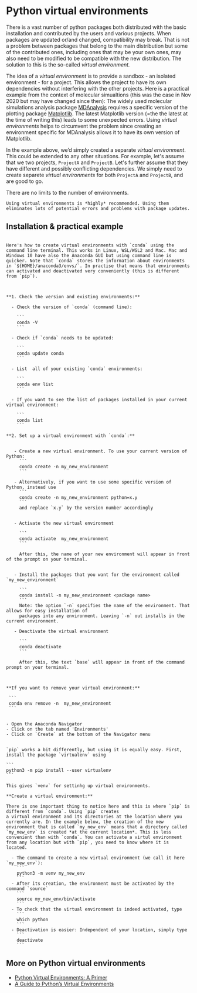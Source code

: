 # Python virtual environments

There is a vast number of python packages both distributed with the basic installation and contributed by the users and various projects. When packages are updated or/and changed, compatibility may break. That is not a problem between packages that belong to the main distribution but some of the contributed ones, including ones that may be your own ones, may also need to be modified to be compatible with the new distribution. The solution to this is the so-called *virtual environment.*

The idea of a *virtual environment* is to provide a sandbox - an isolated environment - for a project. This allows the project to have its own dependencies without interfering with the other projects. Here is a practical example from the context of molecular simualtions (this was the case in Nov 2020 but may have changed since then): The widely used molecular simulations analysis package [MDAnalysis](https://www.mdanalysis.org/) requires a specific version of the plotting package [Matplotlib](https://matplotlib.org/). The latest Matplotlib version (=the the latest at the time of writing this) leads to some unexpected errors. Using *virtual environments* helps to circumvent the problem since creating an environment specific for MDAnalysis allows it to have its own version of Matplotlib. 

In the example above, we’d simply created a separate *virtual environment*. This could be extended to any other situations. For example, let's assume that we two projects, `ProjectA` and `ProjectB`. Let's further assume that they have different and possibly conflicting dependencies. We simply need to create separete *virtual environments* for both `ProjectA` and `ProjectB`, and are  good to go. 

There are no limits to the number of environments. 


```{note}
Using virtual environments is *highly* recommended. Using them eliminates lots of potential errors and problems with package updates.
```

## Installation & practical example

````{tabbed} Using Anaconda command line

Here's how to create virtual environments with `conda` using the command line terminal. This works in Linux, WSL/WSL2 and Mac. Mac and Windows 10 have also the Anaconda GUI but using command line is quicker. Note that `conda` stores the information about environments in `${HOME}/anaconda3/envs/`. In practise that means that environments can activated and deactivated very conveniently (this is different from `pip`).



**1. Check the version and existing environments:**

  - Check the version of `conda` (command line):

    ```
    conda -V
    ```

  - Check if `conda` needs to be updated:

    ```
    conda update conda
    ```

  - List  all of your existing `conda` environments:

    ```
    conda env list
    ```

  - If you want to see the list of packages installed in your current virtual environment:

	```
    conda list
    ```

**2. Set up a virtual environment with `conda`:**


   - Create a new virtual environment. To use your current version of Python:
     ```
     conda create -n my_new_environment
     ```

   - Alternatively, if you want to use some specific version of Python, instead use
     ```
     conda create -n my_new_environment python=x.y
     ```
     and replace `x.y` by the version number accordingly


   - Activate the new virtual environment

     ```
     conda activate  my_new_environment
     ```
    
	 After this, the name of your new environment will appear in front of the prompt on your terminal.


   - Install the packages that you want for the environment called `my_new_environment`

     ```
     conda install -n my_new_environment <package name>
     ```
	 Note: the option `-n` specifies the name of the environment. That allows for easy installation of
	 packages into any environment. Leaving `-n` out installs in the current environment.

   - Deactivate the virtual environment

     ```
     conda deactivate
     ```

     After this, the text `base` will appear in front of the command prompt on your terminal.



**If you want to remove your virtual environment:** 

 ```
 conda env remove -n  my_new_environment
 ```

````

````{tabbed} Using the Anaconda GUI

- Open the Anaconda Navigator
- Click on the tab named 'Environments'
- Click on `Create` at the bottom of the Navigator menu

````

````{tabbed} Virtual environments with pip

`pip` works a bit differently, but using it is equally easy. First, install the package `virtualenv` using

```
python3 -m pip install --user virtualenv
```

This gives `venv` for settinhg up virtual environments.

**Create a virtual environment:**

There is one important thing to notice here and this is where `pip` is different from `conda`. Using `pip` creates 
a virtual environment and its directories at the location where you currently are. In the example below, the creation of the new environment that is called `my_new_env` means that a directory called `my_new_env` is created *at the current location*. This is less convenient than with `conda`. You can activate a virtul environment from any location but with `pip`, you need to know where it is located.

  - The command to create a new virtual environment (we call it here `my_new_env`):
    ```
    python3 -m venv my_new_env
    ```
  - After its creation, the environment must be activated by the command `source`
    ```
	source my_new_env/bin/activate
	```
  - To check that the virtual environment is indeed activated, type
    ```
	which python
    ```
  - Deactivation is easier: Independent of your location, simply type 
    ```
	deactivate
	```

````


## More on Python virtual environments

- [Python Virtual Environments: A Primer](https://realpython.com/python-virtual-environments-a-primer/)
- [A Guide to Python’s Virtual Environments](https://towardsdatascience.com/virtual-environments-104c62d48c54)


